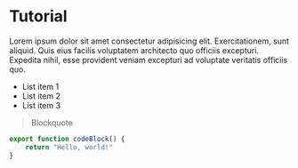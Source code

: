 # Tutorial

Lorem ipsum dolor sit amet consectetur adipisicing elit. Exercitationem, sunt aliquid. Quis eius facilis voluptatem architecto quo officiis excepturi. Expedita nihil, esse provident veniam excepturi ad voluptate veritatis officiis quo.

- List item 1
- List item 2
- List item 3

> Blockquote

```js
export function codeBlock() {
    return "Hello, world!"
}
```